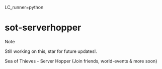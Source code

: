 LC_runner=python
# sot-serverhopper
> [!NOTE]
> Still working on this, star for future updates!.



Sea of Thieves - Server Hopper (Join friends, world-events &amp; more soon)

